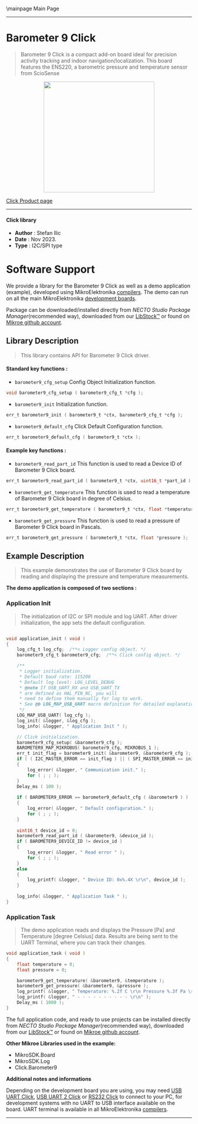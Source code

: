 \mainpage Main Page

---
# Barometer 9 Click

> Barometer 9 Click is a compact add-on board ideal for precision activity tracking and indoor navigation/localization. This board features the ENS220, a barometric pressure and temperature sensor from ScioSense

<p align="center">
  <img src="https://download.mikroe.com/images/click_for_ide/barometer9_click.png" height=300px>
</p>

[Click Product page](https://www.mikroe.com/barometer-9-click)

---


#### Click library

- **Author**        : Stefan Ilic
- **Date**          : Nov 2023.
- **Type**          : I2C/SPI type


# Software Support

We provide a library for the Barometer 9 Click
as well as a demo application (example), developed using MikroElektronika
[compilers](https://www.mikroe.com/necto-studio).
The demo can run on all the main MikroElektronika [development boards](https://www.mikroe.com/development-boards).

Package can be downloaded/installed directly from *NECTO Studio Package Manager*(recommended way), downloaded from our [LibStock&trade;](https://libstock.mikroe.com) or found on [Mikroe github account](https://github.com/MikroElektronika/mikrosdk_click_v2/tree/master/clicks).

## Library Description

> This library contains API for Barometer 9 Click driver.

#### Standard key functions :

- `barometer9_cfg_setup` Config Object Initialization function.
```c
void barometer9_cfg_setup ( barometer9_cfg_t *cfg );
```

- `barometer9_init` Initialization function.
```c
err_t barometer9_init ( barometer9_t *ctx, barometer9_cfg_t *cfg );
```

- `barometer9_default_cfg` Click Default Configuration function.
```c
err_t barometer9_default_cfg ( barometer9_t *ctx );
```

#### Example key functions :

- `barometer9_read_part_id` This function is used to read a Device ID of Barometer 9 Click board.
```c
err_t barometer9_read_part_id ( barometer9_t *ctx, uint16_t *part_id );
```

- `barometer9_get_temperature` This function is used to read a temperature of Barometer 9 Click board in degree of Celsius.
```c
err_t barometer9_get_temperature ( barometer9_t *ctx, float *temperature );
```

- `barometer9_get_pressure` This function is used to read a pressure of Barometer 9 Click board in Pascals.
```c
err_t barometer9_get_pressure ( barometer9_t *ctx, float *pressure );
```

## Example Description

> This example demonstrates the use of  Barometer 9  Click board 
 by reading and displaying the pressure and temperature measurements.

**The demo application is composed of two sections :**

### Application Init

> The initialization of I2C or SPI module and log UART.
  After driver initialization, the app sets the default configuration.

```c

void application_init ( void )
{
    log_cfg_t log_cfg;  /**< Logger config object. */
    barometer9_cfg_t barometer9_cfg;  /**< Click config object. */

    /** 
     * Logger initialization.
     * Default baud rate: 115200
     * Default log level: LOG_LEVEL_DEBUG
     * @note If USB_UART_RX and USB_UART_TX 
     * are defined as HAL_PIN_NC, you will 
     * need to define them manually for log to work. 
     * See @b LOG_MAP_USB_UART macro definition for detailed explanation.
     */
    LOG_MAP_USB_UART( log_cfg );
    log_init( &logger, &log_cfg );
    log_info( &logger, " Application Init " );

    // Click initialization.
    barometer9_cfg_setup( &barometer9_cfg );
    BAROMETER9_MAP_MIKROBUS( barometer9_cfg, MIKROBUS_1 );
    err_t init_flag = barometer9_init( &barometer9, &barometer9_cfg );
    if ( ( I2C_MASTER_ERROR == init_flag ) || ( SPI_MASTER_ERROR == init_flag ) )
    {
        log_error( &logger, " Communication init." );
        for ( ; ; );
    }
    Delay_ms ( 100 );
    
    if ( BAROMETER9_ERROR == barometer9_default_cfg ( &barometer9 ) )
    {
        log_error( &logger, " Default configuration." );
        for ( ; ; );
    }
    
    uint16_t device_id = 0;
    barometer9_read_part_id ( &barometer9, &device_id );
    if ( BAROMETER9_DEVICE_ID != device_id )
    {
        log_error( &logger, " Read error " );
        for ( ; ; );
    }
    else
    {
        log_printf( &logger, " Device ID: 0x%.4X \r\n", device_id );
    }
    
    log_info( &logger, " Application Task " );
}

```

### Application Task

> The demo application reads and displays the Pressure [Pa] and Temperature [degree Celsius] data.
  Results are being sent to the UART Terminal, where you can track their changes.

```c
void application_task ( void )
{
    float temperature = 0;
    float pressure = 0;

    barometer9_get_temperature( &barometer9, &temperature );
    barometer9_get_pressure( &barometer9, &pressure );
    log_printf( &logger, " Temperature: %.2f C \r\n Pressure %.3f Pa \r\n", temperature, pressure );
    log_printf( &logger, " - - - - - - - - - - \r\n" );
    Delay_ms ( 1000 );
}
```

The full application code, and ready to use projects can be installed directly from *NECTO Studio Package Manager*(recommended way), downloaded from our [LibStock&trade;](https://libstock.mikroe.com) or found on [Mikroe github account](https://github.com/MikroElektronika/mikrosdk_click_v2/tree/master/clicks).

**Other Mikroe Libraries used in the example:**

- MikroSDK.Board
- MikroSDK.Log
- Click.Barometer9

**Additional notes and informations**

Depending on the development board you are using, you may need
[USB UART Click](https://www.mikroe.com/usb-uart-click),
[USB UART 2 Click](https://www.mikroe.com/usb-uart-2-click) or
[RS232 Click](https://www.mikroe.com/rs232-click) to connect to your PC, for
development systems with no UART to USB interface available on the board. UART
terminal is available in all MikroElektronika
[compilers](https://shop.mikroe.com/compilers).

---
